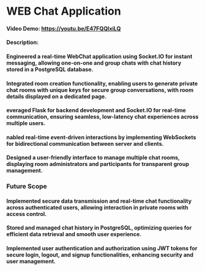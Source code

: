 # WEB Chat Application
#### Video Demo:  <https://youtu.be/E47FQQlxiLQ>
#### Description:
#### Engineered a real-time WebChat application using Socket.IO for instant messaging, allowing one-on-one and group chats with chat history stored in a PostgreSQL database.
#### Integrated room creation functionality, enabling users to generate private chat rooms with unique keys for secure group conversations, with room details displayed on a dedicated page.
#### everaged Flask for backend development and Socket.IO for real-time communication, ensuring seamless, low-latency chat experiences across multiple users.
#### nabled real-time event-driven interactions by implementing WebSockets for bidirectional communication between server and clients.
#### Designed a user-friendly interface to manage multiple chat rooms, displaying room administrators and participants for transparent group management.
### Future Scope
#### Implemented secure data transmission and real-time chat functionality across authenticated users, allowing interaction in private rooms with access control.
#### Stored and managed chat history in PostgreSQL, optimizing queries for efficient data retrieval and smooth user experience.
#### Implemented user authentication and authorization using JWT tokens for secure login, logout, and signup functionalities, enhancing security and user management.